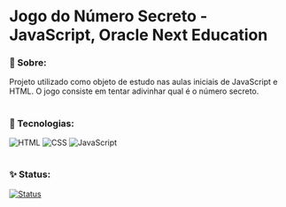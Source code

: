 # Jogo do Número Secreto - JavaScript, Oracle Next Education
###  :page_with_curl: Sobre:
Projeto utilizado como objeto de estudo nas aulas iniciais de JavaScript e HTML. O jogo consiste em tentar adivinhar qual é o número secreto.
#
### :rocket: Tecnologias:
![HTML](https://img.shields.io/badge/HTML-5-orange?style=flat&logo=html5&logoColor=white)
![CSS](https://img.shields.io/badge/CSS-3-blue?style=flat&logo=css3&logoColor=white)
![JavaScript](https://img.shields.io/badge/JavaScript-ES6-yellow?style=flat&logo=javascript&logoColor=white)
#
### ✨ Status:
[![Status](https://img.shields.io/badge/Status-Concluído-brightgreen)](https://link-para-o-status-do-projeto)






